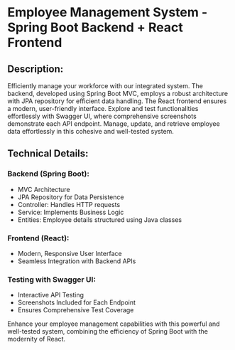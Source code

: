 # Employee Management System - Spring Boot Backend + React Frontend

## Description:
Efficiently manage your workforce with our integrated system. The backend, developed using Spring Boot MVC, employs a robust architecture with JPA repository for efficient data handling. The React frontend ensures a modern, user-friendly interface. Explore and test functionalities effortlessly with Swagger UI, where comprehensive screenshots demonstrate each API endpoint. Manage, update, and retrieve employee data effortlessly in this cohesive and well-tested system.

## Technical Details:

### Backend (Spring Boot):
- MVC Architecture
- JPA Repository for Data Persistence
- Controller: Handles HTTP requests
- Service: Implements Business Logic
- Entities: Employee details structured using Java classes

### Frontend (React):
- Modern, Responsive User Interface
- Seamless Integration with Backend APIs

### Testing with Swagger UI:
- Interactive API Testing
- Screenshots Included for Each Endpoint
- Ensures Comprehensive Test Coverage

Enhance your employee management capabilities with this powerful and well-tested system, combining the efficiency of Spring Boot with the modernity of React.
